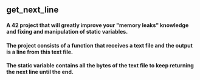 ## get_next_line

#### A 42 project that will greatly improve your  "memory leaks" knowledge and fixing and manipulation of static variables.

#### The project consists of a function that receives a text file and the output is a line from this text file.

#### The static variable contains all the bytes of the text file to keep returning the next line until the end.
